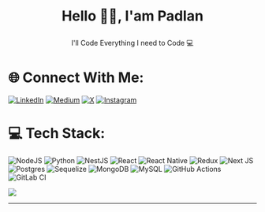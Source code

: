 # <p align="center">Hello 👋🏻, I'am Padlan </p>
<p align="center">I'll Code Everything I need to Code 💻</p>

# 🌐 Connect With Me:
[![LinkedIn](https://img.shields.io/badge/LinkedIn-%230077B5.svg?logo=linkedin&logoColor=white)](https://linkedin.com/in/alqinsi) [![Medium](https://img.shields.io/badge/Medium-12100E?logo=medium&logoColor=white)](https://medium.com/@padlanalqinsi) [![X](https://img.shields.io/badge/X-black.svg?logo=X&logoColor=white)](https://x.com/padlanalqinsi) [![Instagram](https://img.shields.io/badge/Instagram-%23E4405F.svg?logo=Instagram&logoColor=white)](https://instagram.com/alqinsi) 

# 💻 Tech Stack:
![NodeJS](https://img.shields.io/badge/node.js-6DA55F?style=for-the-badge&logo=node.js&logoColor=white) ![Python](https://img.shields.io/badge/python-3670A0?style=for-the-badge&logo=python&logoColor=ffdd54)  ![NestJS](https://img.shields.io/badge/nestjs-%23E0234E.svg?style=for-the-badge&logo=nestjs&logoColor=white)  ![React](https://img.shields.io/badge/react-%2320232a.svg?style=for-the-badge&logo=react&logoColor=%2361DAFB) ![React Native](https://img.shields.io/badge/react_native-%2320232a.svg?style=for-the-badge&logo=react&logoColor=%2361DAFB) ![Redux](https://img.shields.io/badge/redux-%23593d88.svg?style=for-the-badge&logo=redux&logoColor=white) ![Next JS](https://img.shields.io/badge/Next-black?style=for-the-badge&logo=next.js&logoColor=white) ![Postgres](https://img.shields.io/badge/postgres-%23316192.svg?style=for-the-badge&logo=postgresql&logoColor=white) ![Sequelize](https://img.shields.io/badge/Sequelize-52B0E7?style=for-the-badge&logo=Sequelize&logoColor=white) ![MongoDB](https://img.shields.io/badge/MongoDB-%234ea94b.svg?style=for-the-badge&logo=mongodb&logoColor=white) ![MySQL](https://img.shields.io/badge/mysql-4479A1.svg?style=for-the-badge&logo=mysql&logoColor=white)  ![GitHub Actions](https://img.shields.io/badge/github%20actions-%232671E5.svg?style=for-the-badge&logo=githubactions&logoColor=white) ![GitLab CI](https://img.shields.io/badge/gitlab%20CI-%23181717.svg?style=for-the-badge&logo=gitlab&logoColor=white)

![](https://github-readme-stats.vercel.app/api/top-langs/?username=alqinsidev&theme=dark&hide_border=false&include_all_commits=false&count_private=false&layout=compact)

---
